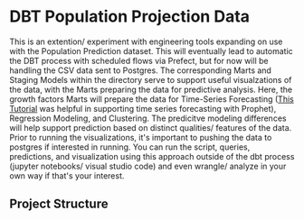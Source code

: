 # DBT Population Projection Data

This is an extention/ experiment with engineering tools expanding on use with the Population Prediction dataset. This will eventually lead to automatic the DBT process with scheduled flows via Prefect, but for now will be handling the CSV data sent to Postgres. The corresponding Marts and Staging Models within the directory serve to support useful visualzations of the data, with the Marts preparing the data for predictive analysis. Here, the growth factors Marts will prepare the data for Time-Series Forecasting ([This Tutorial](https://www.kaggle.com/code/prashant111/tutorial-time-series-forecasting-with-prophet) was helpful in supporting time series forecasting with Prophet), Regression Modeling, and Clustering. The predicitve modeling differences will help support prediction based on distinct qualities/ features of the data. Prior to running the visualizations, it's important to pushing the data to postgres if interested in running. You can run the script, queries, predictions, and visualization using this approach outside of the dbt process (jupyter notebooks/ visual studio code) and even wrangle/ analyze in your own way if that's your interest. 

## Project Structure

